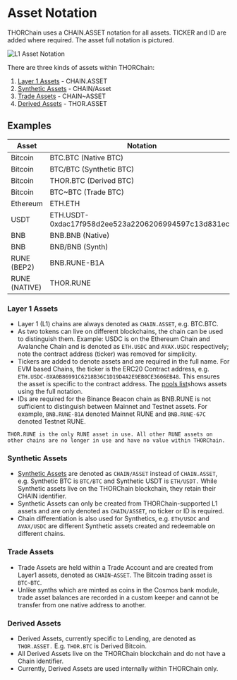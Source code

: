# Asset Notation

THORChain uses a CHAIN.ASSET notation for all assets. TICKER and ID are added where required. The asset full notation is pictured.

![L1 Asset Notation](https://docs.google.com/drawings/u/1/d/skidhZPIsMKQ-XWJWb3EJaQ/image?w=698&h=276&rev=23&ac=1&parent=1ZoJQKvyATQekFbWMk_rqX96K9BSmCArh9e-A_g66wDQ)

There are three kinds of assets within THORChain:

1. [Layer 1 Assets](asset-notation.md#layer-1-assets) - CHAIN.ASSET
1. [Synthetic Assets](asset-notation.md#synthetic-assets) - CHAIN/Asset
1. [Trade Assets](asset-notation.md#trade-assets) - CHAIN~ASSET
1. [Derived Assets](asset-notation.md#derived-assets) - THOR.ASSET

## Examples

| Asset         | Notation                                            |
| ------------- | --------------------------------------------------- |
| Bitcoin       | BTC.BTC (Native BTC)                                |
| Bitcoin       | BTC/BTC (Synthetic BTC)                             |
| Bitcoin       | THOR.BTC (Derived BTC)                              |
| Bitcoin       | BTC~BTC (Trade BTC)                                 |
| Ethereum      | ETH.ETH                                             |
| USDT          | ETH.USDT-0xdac17f958d2ee523a2206206994597c13d831ec7 |
| BNB           | BNB.BNB (Native)                                    |
| BNB           | BNB/BNB (Synth)                                     |
| RUNE (BEP2)   | BNB.RUNE-B1A                                        |
| RUNE (NATIVE) | THOR.RUNE                                           |

### Layer 1 Assets

- Layer 1 (L1) chains are always denoted as `CHAIN.ASSET`, e.g. BTC.BTC.
- As two tokens can live on different blockchains, the chain can be used to distinguish them. Example: USDC is on the Ethereum Chain and Avalanche Chain and is denoted as `ETH.USDC` and `AVAX.USDC` respectively; note the contract address (ticker) was removed for simplicity.
- Tickers are added to denote assets and are required in the full name. For EVM based Chains, the ticker is the ERC20 Contract address, e.g. `ETH.USDC-0XA0B86991C6218B36C1D19D4A2E9EB0CE3606EB48`. This ensures the asset is specific to the contract address. The [pools list](https://midgard.ninerealms.com/v2/pools)shows assets using the full notation.
- IDs are required for the Binance Beacon chain as BNB.RUNE is not sufficient to distinguish between Mainnet and Testnet assets. For example, `BNB.RUNE-B1A` denoted Mainnet RUNE and `BNB.RUNE-67C` denoted Testnet RUNE.

```admonish danger
THOR.RUNE is the only RUNE asset in use. All other RUNE assets on other chains are no longer in use and have no value within THORChain.
```

### Synthetic Assets

- [Synthetic Assets](https://docs.thorchain.org/thorchain-finance/synthetic-asset-model) are denoted as `CHAIN/ASSET` instead of `CHAIN.ASSET`, e.g. Synthetic BTC is `BTC/BTC` and Synthetic USDT is `ETH/USDT.` While Synthetic assets live on the THORChain blockchain, they retain their CHAIN identifier.
- Synthetic Assets can only be created from THORChain-supported L1 assets and are only denoted as `CHAIN/ASSET`, no ticker or ID is required.
- Chain differentiation is also used for Synthetics, e.g. `ETH/USDC` and `AVAX/USDC` are different Synthetic assets created and redeemable on different chains.

### Trade Assets

- Trade Assets are held within a Trade Account and are created from Layer1 assets, denoted as `CHAIN~ASSET`. The Bitcoin trading asset is `BTC~BTC`.
- Unlike synths which are minted as coins in the Cosmos bank module, trade asset balances are recorded in a custom keeper and cannot be transfer from one native address to another.

### Derived Assets

- Derived Assets, currently specific to Lending, are denoted as `THOR.ASSET.` E.g. `THOR.BTC` is Derived Bitcoin.
- All Derived Assets live on the THORChain blockchain and do not have a Chain identifier.
- Currently, Derived Assets are used internally within THORChain only.

